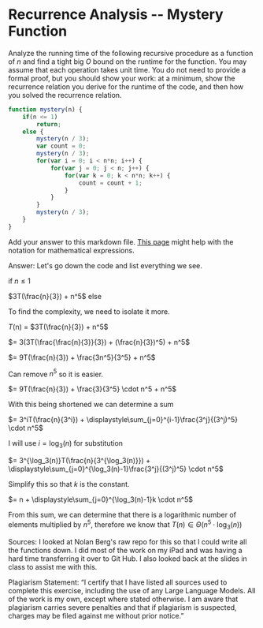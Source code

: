 # Recurrence Analysis -- Mystery Function

Analyze the running time of the following recursive procedure as a function of
$n$ and find a tight big $O$ bound on the runtime for the function. You may
assume that each operation takes unit time. You do not need to provide a formal
proof, but you should show your work: at a minimum, show the recurrence relation
you derive for the runtime of the code, and then how you solved the recurrence
relation.

```javascript
function mystery(n) {
    if(n <= 1)
        return;
    else {
        mystery(n / 3);
        var count = 0;
        mystery(n / 3);
        for(var i = 0; i < n*n; i++) {
            for(var j = 0; j < n; j++) {
                for(var k = 0; k < n*n; k++) {
                    count = count + 1;
                }
            }
        }
        mystery(n / 3);
    }
}
```

Add your answer to this markdown file. [This
page](https://docs.github.com/en/get-started/writing-on-github/working-with-advanced-formatting/writing-mathematical-expressions)
might help with the notation for mathematical expressions.

Answer: 
Let's go down the code and list everything we see. 

if $n \leq 1$ 

$3T(\frac{n}{3}) + n^5$ else 

To find the complexity, we need to isolate it more. 

_T_(n) = $3T(\frac{n}{3}) + n^5$

$= 3(3T(\frac{\frac{n}{3}}{3}) + (\frac{n}{3})^5) + n^5$

$= 9T(\frac{n}{3}) + \frac{3n^5}{3^5} + n^5$

Can remove $`n^5`$ so it is easier. 

$= 9T(\frac{n}{3}) + \frac{3}{3^5} \cdot n^5 + n^5$

With this being shortened we can determine a sum 

$= 3^iT(\frac{n}{3^i}) + \displaystyle\sum_{j=0}^{i-1}\frac{3^j}{(3^j)^5} \cdot n^5$ 

I will use $i = \log_3(n)$ for substitution 

$= 3^{\log_3(n)}T(\frac{n}{3^{\log_3(n)}}) + \displaystyle\sum_{j=0}^{\log_3(n)-1}\frac{3^j}{(3^j)^5} \cdot n^5$

Simplify this so that _k_ is the constant. 

$= n + \displaystyle\sum_{j=0}^{\log_3(n)-1}k \cdot n^5$

From this sum, we can determine that there is a logarithmic number of elements multiplied by $n^5$, therefore we know that $T(n) \in \Theta(n^5 \cdot \log_3(n))$

Sources: 
I looked at Nolan Berg's raw repo for this so that I could write all the functions down. I did most of the work on my iPad and was having a hard time transferring it over to Git Hub. I also looked back at the slides in class to assist me with this. 

Plagiarism Statement: 
“I certify that I have listed all sources used to complete this exercise, including the use of any Large Language Models. All of the work is my own, except where stated otherwise. I am aware that plagiarism carries severe penalties and that if plagiarism is suspected, charges may be filed against me without prior notice.”






